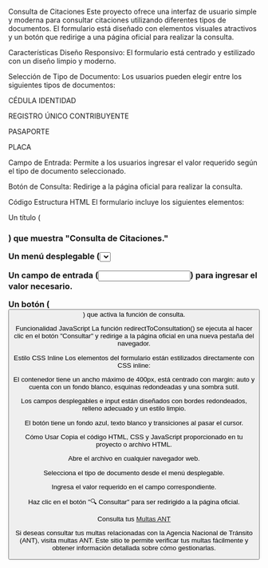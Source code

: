 Consulta de Citaciones
Este proyecto ofrece una interfaz de usuario simple y moderna para consultar citaciones utilizando diferentes tipos de documentos. El formulario está diseñado con elementos visuales atractivos y un botón que redirige a una página oficial para realizar la consulta.

Características
Diseño Responsivo: El formulario está centrado y estilizado con un diseño limpio y moderno.

Selección de Tipo de Documento: Los usuarios pueden elegir entre los siguientes tipos de documentos:

CÉDULA IDENTIDAD

REGISTRO ÚNICO CONTRIBUYENTE

PASAPORTE

PLACA

Campo de Entrada: Permite a los usuarios ingresar el valor requerido según el tipo de documento seleccionado.

Botón de Consulta: Redirige a la página oficial para realizar la consulta.

Código
Estructura HTML
El formulario incluye los siguientes elementos:

Un título (<h3>) que muestra "Consulta de Citaciones."

Un menú desplegable (<select>) para seleccionar el tipo de documento.

Un campo de entrada (<input>) para ingresar el valor necesario.

Un botón (<button>) que activa la función de consulta.

Funcionalidad JavaScript
La función redirectToConsultation() se ejecuta al hacer clic en el botón "Consultar" y redirige a la página oficial en una nueva pestaña del navegador.


Estilo CSS Inline
Los elementos del formulario están estilizados directamente con CSS inline:

El contenedor tiene un ancho máximo de 400px, está centrado con margin: auto y cuenta con un fondo blanco, esquinas redondeadas y una sombra sutil.

Los campos desplegables e input están diseñados con bordes redondeados, relleno adecuado y un estilo limpio.

El botón tiene un fondo azul, texto blanco y transiciones al pasar el cursor.

Cómo Usar
Copia el código HTML, CSS y JavaScript proporcionado en tu proyecto o archivo HTML.

Abre el archivo en cualquier navegador web.

Selecciona el tipo de documento desde el menú desplegable.

Ingresa el valor requerido en el campo correspondiente.

Haz clic en el botón "🔍 Consultar" para ser redirigido a la página oficial.

Consulta tus [Multas ANT](https://antmultas.org/)

Si deseas consultar tus multas relacionadas con la Agencia Nacional de Tránsito (ANT), visita multas ANT. Este sitio te permite verificar tus multas fácilmente y obtener información detallada sobre cómo gestionarlas.
